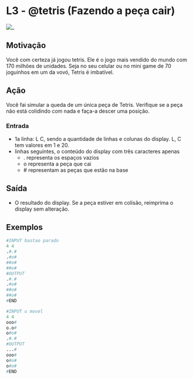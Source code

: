 # L3 - @tetris (Fazendo a peça cair)

![_](cover.jpg)

## Motivação

Você com certeza já jogou tetris. Ele é o jogo mais vendido do mundo com 170 milhões de unidades. Seja no seu celular ou no mini game de 70 joguinhos em um da vovó, Tetris é imbatível.

## Ação

Você fai simular a queda de um única peça de Tetris. Verifique se a peça não está colidindo com nada e faça-a descer uma posição.

### Entrada

- 1a linha: L C, sendo a quantidade de linhas e colunas do display. L, C tem valores em 1 e 20.
- linhas seguintes, o conteúdo do display com três caracteres apenas
  - . representa os espaços vazios
  - o representa a peça que cai
  - \# representam as peças que estão na base

## Saída

- O resultado do display. Se a peça estiver em colisão, reimprima
o display sem alteração.

## Exemplos

``` py
#INPUT bastao parado
4 4
.#.#
.#o#
##o#
##o#
#OUTPUT
.#.#
.#o#
##o#
##o#
#END
```

```py
#INPUT u movel
4 4
ooo#
o.o#
o#o#
.#.#
#OUTPUT
...#
ooo#
o#o#
o#o#
#END
```
